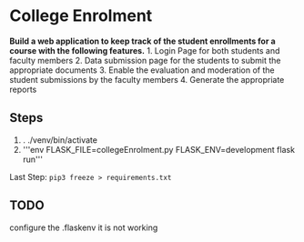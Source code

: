 # College Enrolment

**Build a web application to keep track of the student enrollments for a course with the following features.**
    1. Login Page for both students and faculty members
    2. Data submission page for the students to submit the appropriate documents
    3. Enable the evaluation and moderation  of the student submissions by the faculty members
    4. Generate the appropriate reports

## Steps

1. . ./venv/bin/activate
2. '''env FLASK_FILE=collegeEnrolment.py FLASK_ENV=development flask run'''

Last Step: ```pip3 freeze > requirements.txt```

## TODO

configure the .flaskenv it is not working
